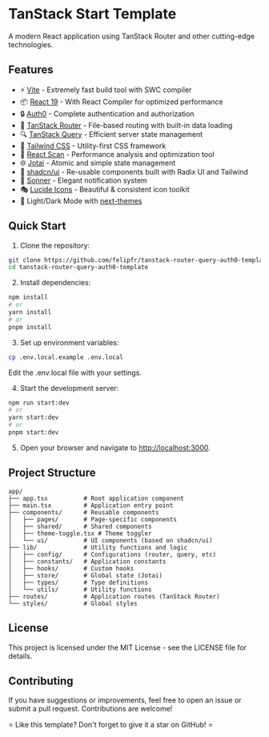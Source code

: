 # TanStack Start Template

A modern React application using TanStack Router and other cutting-edge technologies.

## Features

- ⚡ [Vite](https://vite.dev/) - Extremely fast build tool with SWC compiler
- 📦 [React 19](https://react.dev/) - With React Compiler for optimized performance
- 🔒 [Auth0](https://auth0.com/) - Complete authentication and authorization
- 🚀 [TanStack Router](https://tanstack.com/router/latest) - File-based routing with built-in data loading
- 🔍 [TanStack Query](https://tanstack.com/query/latest) - Efficient server state management
- 🎨 [Tailwind CSS](https://tailwindcss.com/) - Utility-first CSS framework
- 🔬 [React Scan](https://react-scan.com/) - Performance analysis and optimization tool
- 🌐 [Jotai](https://jotai.org/) - Atomic and simple state management
- 🧩 [shadcn/ui](https://ui.shadcn.com/) - Re-usable components built with Radix UI and Tailwind
- 🔔 [Sonner](https://sonner.emilkowal.ski/) - Elegant notification system
- 🎭 [Lucide Icons](https://lucide.dev/) - Beautiful & consistent icon toolkit
- 🌙 Light/Dark Mode with [next-themes](https://github.com/pacocoursey/next-themes)

## Quick Start

1. Clone the repository:

```bash
git clone https://github.com/felipfr/tanstack-router-query-auth0-template.git
cd tanstack-router-query-auth0-template
```

2. Install dependencies:

```bash
npm install
# or
yarn install
# or
pnpm install
```

3. Set up environment variables:

```bash
cp .env.local.example .env.local
```

Edit the .env.local file with your settings.

4. Start the development server:

```bash
npm run start:dev
# or
yarn start:dev
# or
pnpm start:dev
```

5. Open your browser and navigate to [http://localhost:3000](http://localhost:3000).

## Project Structure

```plaintext
app/
├── app.tsx          # Root application component
├── main.tsx         # Application entry point
├── components/      # Reusable components
│   ├── pages/       # Page-specific components
│   ├── shared/      # Shared components
│   ├── theme-toggle.tsx # Theme toggler
│   └── ui/          # UI components (based on shadcn/ui)
├── lib/             # Utility functions and logic
│   ├── config/      # Configurations (router, query, etc)
│   ├── constants/   # Application constants
│   ├── hooks/       # Custom hooks
│   ├── store/       # Global state (Jotai)
│   ├── types/       # Type definitions
│   └── utils/       # Utility functions
├── routes/          # Application routes (TanStack Router)
└── styles/          # Global styles
```

## License

This project is licensed under the MIT License - see the LICENSE file for details.

## Contributing
If you have suggestions or improvements, feel free to open an issue or submit a pull request. Contributions are welcome!

⭐ Like this template? Don't forget to give it a star on GitHub! ⭐
